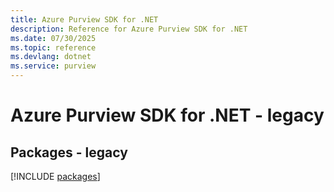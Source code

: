 ```yaml
---
title: Azure Purview SDK for .NET
description: Reference for Azure Purview SDK for .NET
ms.date: 07/30/2025
ms.topic: reference
ms.devlang: dotnet
ms.service: purview
---
```

# Azure Purview SDK for .NET - legacy
## Packages - legacy
[!INCLUDE [packages](purview-index.md)]
